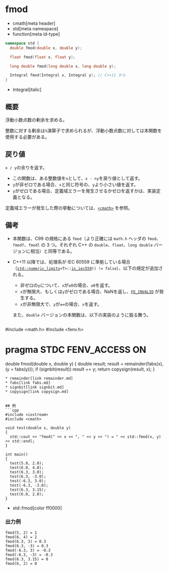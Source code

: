 # fmod
* cmath[meta header]
* std[meta namespace]
* function[meta id-type]

```cpp
namespace std {
  double fmod(double x, double y);

  float fmod(float x, float y);

  long double fmod(long double x, long double y);

  Integral fmod(Integral x, Integral y); // C++11 から
}
```
* Integral[italic]

## 概要
浮動小数点数の剰余を求める。

整数に対する剰余は`%`演算子で求められるが、浮動小数点数に対しては本関数を使用する必要がある。


## 戻り値
`x / y`の余りを返す。

- この関数は、ある整数値を`n`として、`x - ny`を戻り値として返す。
- `y`が非ゼロである場合、`x`と同じ符号の、`y`より小さい値を返す。
- `y`がゼロである場合、定義域エラーを発生させるかゼロを返すかは、実装定義となる。

定義域エラーが発生した際の挙動については、[`<cmath>`](../cmath.md) を参照。


## 備考
- 本関数は、C99 の規格にある `fmod`（より正確には `math.h` ヘッダの `fmod`、`fmodf`、`fmodl` の 3 つ。それぞれ C++ の `double`、`float`、`long double` バージョンに相当）と同等である。
- C++11 以降では、処理系が IEC 60559 に準拠している場合（[`std::numeric_limits`](../limits/numeric_limits.md)`<T>::`[`is_iec559`](../limits/numeric_limits/is_iec559.md)`() != false`）、以下の規定が追加される。

    - 非ゼロの`y`について、`x`が`±0`の場合、`±0`を返す。
    - `x`が無限大、もしくは`y`がゼロである場合、NaNを返し、[`FE_INVALID`](../cfenv/fe_invalid.md) が発生する。
    - `x`が非無限大で、`y`が`±∞`の場合、`x`を返す。

    また、`double` バージョンの本関数は、以下の実装のように振る舞う。

    ```c
#include <math.h>
#include <fenv.h>
# pragma STDC FENV_ACCESS ON
double fmod(double x, double y)
{
  double result;
  result = remainder(fabs(x), (y = fabs(y)));
  if (signbit(result)) result += y;
  return copysign(result, x);
}
```
* remainder[link remainder.md]
* fabs[link fabs.md]
* signbit[link signbit.md]
* copysign[link copysign.md]


## 例
```cpp
#include <iostream>
#include <cmath>

void test(double x, double y)
{
  std::cout << "fmod(" << x << ", " << y << ") = " << std::fmod(x, y) << std::endl;
}

int main()
{
  test(5.0, 2.0);
  test(6.0, 4.0);
  test(6.3, 3.0);
  test(6.3, -3.0);
  test(-6.3, 3.0);
  test(-6.3, -3.0);
  test(6.3, 3.15);
  test(6.0, 2.0);
}
```
* std::fmod[color ff0000]

### 出力例
```
fmod(5, 2) = 1
fmod(6, 4) = 2
fmod(6.3, 3) = 0.3
fmod(6.3, -3) = 0.3
fmod(-6.3, 3) = -0.3
fmod(-6.3, -3) = -0.3
fmod(6.3, 3.15) = 0
fmod(6, 2) = 0
```

